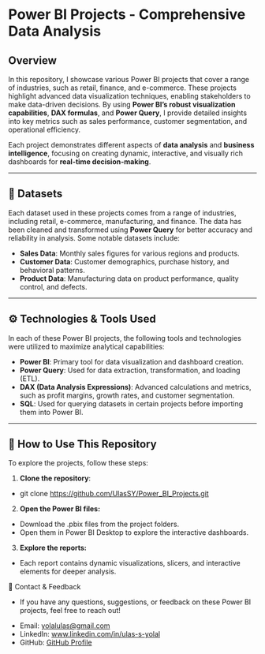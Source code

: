 # Power BI Projects - Comprehensive Data Analysis

## Overview
In this repository, I showcase various Power BI projects that cover a range of industries, such as retail, finance, and e-commerce. These projects highlight advanced data visualization techniques, enabling stakeholders to make data-driven decisions.   By using **Power BI’s robust visualization capabilities**, **DAX formulas**, and **Power Query**, I provide detailed insights into key metrics such as sales performance, customer segmentation, and operational efficiency.

Each project demonstrates different aspects of **data analysis** and **business intelligence**, focusing on creating dynamic, interactive, and visually rich dashboards for **real-time decision-making**.

---

## 📁 **Datasets**  
Each dataset used in these projects comes from a range of industries, including retail, e-commerce, manufacturing, and finance. The data has been cleaned and transformed using **Power Query** for better accuracy and reliability in analysis. Some notable datasets include:

- **Sales Data**: Monthly sales figures for various regions and products.
- **Customer Data**: Customer demographics, purchase history, and behavioral patterns.
- **Product Data**: Manufacturing data on product performance, quality control, and defects.

---

## ⚙️ **Technologies & Tools Used**
In each of these Power BI projects, the following tools and technologies were utilized to maximize analytical capabilities:

- **Power BI**: Primary tool for data visualization and dashboard creation.
- **Power Query**: Used for data extraction, transformation, and loading (ETL).
- **DAX (Data Analysis Expressions)**: Advanced calculations and metrics, such as profit margins, growth rates, and customer segmentation.
- **SQL**: Used for querying datasets in certain projects before importing them into Power BI.
  
---

## 🚀 **How to Use This Repository**

To explore the projects, follow these steps:

1. **Clone the repository**:  
-   git clone https://github.com/UlasSY/Power_BI_Projects.git

2. **Open the Power BI files:**
- Download the .pbix files from the project folders.
- Open them in Power BI Desktop to explore the interactive dashboards.

3. **Explore the reports:**
- Each report contains dynamic visualizations, slicers, and interactive elements for deeper analysis.   

📧 Contact & Feedback
* If you have any questions, suggestions, or feedback on these Power BI projects, feel free to reach out!
- Email: yolalulas@gmail.com
- LinkedIn: www.linkedin.com/in/ulas-s-yolal
- GitHub: [GitHub Profile](https://github.com/UlasSY)







